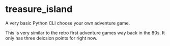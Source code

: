 # treasure_island
A very basic Python CLI choose your own adventure game.

This is very similar to the retro first adventure games way back in the 80s.  It only has three deicsion points for right now.
